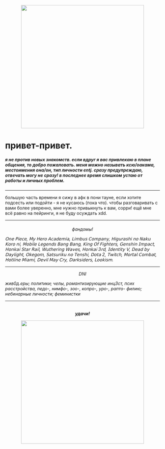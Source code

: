 <div id="header" align="center">
  <img src="https://media3.giphy.com/media/v1.Y2lkPTc5MGI3NjExZGxjNDgzcTV0bzZpbmR4anUxYnZocnNsanlzeXRpdTl2ejJzMjR6cyZlcD12MV9pbnRlcm5hbF9naWZfYnlfaWQmY3Q9Zw/8pzzC73HBeKmQ/giphy.gif" width="400"/>
</div>
<h1>
привет-привет.
 
<h5>
        я не против новых знакомств. если вдруг я вас привлекаю в плане общения, то добро пожаловать. меня можно называть ксю/оакама, местоимения она/он, тип личности entj. сразу предупреждаю, отвечать могу не сразу! в последнее время слишком устаю от работы и личных проблем.
<h5></h5> 
       <hr>
большую часть времени я сижу в афк в пони тауне, если хотите подсесть или подойти - я не кусаюсь (пока что). чтобы разговаривать с вами более уверенно, мне нужно привыкнуть к вам, сорри! ещё мне всё равно на пейринги, я не буду осуждать xdd.
<hr>
        <h6>
<p align="center">фандомы!</p>
𝖮𝗇𝖾 𝖯𝗂𝖾𝖼𝖾, 𝖬𝗒 𝖧𝖾𝗋𝗈 𝖠𝖼𝖺𝖽𝖾𝗆𝗂𝖺, 𝖫𝗂𝗆𝖻𝗎𝗌 𝖢𝗈𝗆𝗉𝖺𝗇𝗒, 𝖧𝗂𝗀𝗎𝗋𝖺𝗌𝗁𝗂 𝗇𝗈 𝖭𝖺𝗄𝗎 𝖪𝗈𝗋𝗈 𝗇𝗂, 𝖬𝗈𝖻𝗂𝗅𝖾 𝖫𝖾𝗀𝖾𝗇𝖽𝗌 𝖡𝖺𝗇𝗀 𝖡𝖺𝗇𝗀, 𝖪𝗂𝗇𝗀 𝖮𝖿 𝖥𝗂𝗀𝗁𝗍𝖾𝗋𝗌, 𝖦𝖾𝗇𝗌𝗁𝗂𝗇 𝖨𝗆𝗉𝖺𝖼𝗍, 𝖧𝗈𝗇𝗄𝖺𝗂 𝖲𝗍𝖺𝗋 𝖱𝖺𝗂𝗅, 𝖶𝗎𝗍𝗁𝖾𝗋𝗂𝗇𝗀 𝖶𝖺𝗏𝖾𝗌, 𝖧𝗈𝗇𝗄𝖺𝗂 3𝗋𝖽, 𝖨𝖽𝖾𝗇𝗍𝗂𝗍𝗒 𝖵, 𝖣𝖾𝖺𝖽 𝖻𝗒 𝖣𝖺𝗒𝗅𝗂𝗀𝗁𝗍, 𝖮𝗄𝖾𝗀𝗈𝗆, 𝖲𝖺𝗍𝗌𝗎𝗋𝗂𝗄𝗎 𝗇𝗈 𝖳𝖾𝗇𝗌𝗁𝗂, 𝖣𝗈𝗍𝖺 2, 𝖳𝗐𝗂𝗍𝖼𝗁, 𝖬𝗈𝗋𝗍𝖺𝗅 𝖢𝗈𝗆𝖻𝖺𝗍, 𝖧𝗈𝗍𝗅𝗂𝗇𝖾 𝖬𝗂𝖺𝗆𝗂, 𝖣𝖾𝗏𝗂𝗅 𝖬𝖺𝗒 𝖢𝗋𝗒, 𝖣𝖺𝗋𝗄𝗌𝗂𝖽𝖾𝗋𝗌, 𝖫𝗈𝗈𝗄𝗂𝗌𝗆.
 <hr>
 <p align="center">DNI</p>
жив0д.еры; политики; челы, романтизирующие инц3ст, псих расстройства, педо-, нимфо-, зоо-, копро-, уро-, рапто- филию; небинарные личности; феминистки
 <hr>
 <h5>
<p align="center">удачи!
<div id="header" align="center">
  <img src="https://media1.giphy.com/media/v1.Y2lkPTc5MGI3NjExdm11bXdhaWlkOWFkNnlqemw2amxnZGQ5OWFvcTBwdnZ6MXhhZXJ5YSZlcD12MV9pbnRlcm5hbF9naWZfYnlfaWQmY3Q9Zw/QDuIf6kyO51MYgGUnw/giphy.gif" width="400"/>
